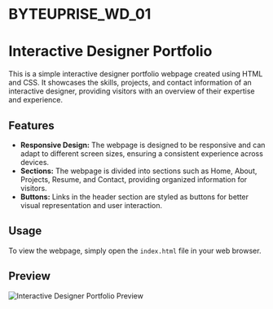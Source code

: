 # BYTEUPRISE_WD_01

# Interactive Designer Portfolio

This is a simple interactive designer portfolio webpage created using HTML and CSS. It showcases the skills, projects, and contact information of an interactive designer, providing visitors with an overview of their expertise and experience.

## Features

- **Responsive Design:** The webpage is designed to be responsive and can adapt to different screen sizes, ensuring a consistent experience across devices.
- **Sections:** The webpage is divided into sections such as Home, About, Projects, Resume, and Contact, providing organized information for visitors.
- **Buttons:** Links in the header section are styled as buttons for better visual representation and user interaction.

## Usage

To view the webpage, simply open the `index.html` file in your web browser.

## Preview

![Interactive Designer Portfolio Preview](preview.png)

